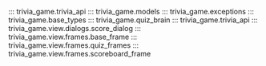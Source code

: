 ::: trivia_game.trivia_api
::: trivia_game.models
::: trivia_game.exceptions
::: trivia_game.base_types
::: trivia_game.quiz_brain
::: trivia_game.trivia_api
::: trivia_game.view.dialogs.score_dialog
::: trivia_game.view.frames.base_frame
::: trivia_game.view.frames.quiz_frames
::: trivia_game.view.frames.scoreboard_frame
